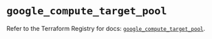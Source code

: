 # `google_compute_target_pool`

Refer to the Terraform Registry for docs: [`google_compute_target_pool`](https://registry.terraform.io/providers/hashicorp/google/6.36.1/docs/resources/compute_target_pool).
